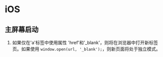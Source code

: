 # iOS

## 主屏幕启动

1. 如果仅在'a'标签中使用属性 'href'和'_blank'，则将在浏览器中打开新标签页。如果使用 `window.open(url, '_blank');`，则新页面将处于独立模式。